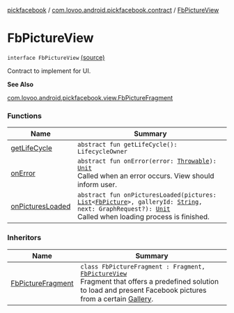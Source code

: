 [pickfacebook](../../index.md) / [com.lovoo.android.pickfacebook.contract](../index.md) / [FbPictureView](./index.md)

# FbPictureView

`interface FbPictureView` [(source)](https://github.com/lovoo/android-pickpic/blob/master/pickfacebook/pickfacebook/src/main/kotlin/com/lovoo/android/pickfacebook/contract/FbPictureView.kt#L27)

Contract to implement for UI.

**See Also**

[com.lovoo.android.pickfacebook.view.FbPictureFragment](../../com.lovoo.android.pickfacebook.view/-fb-picture-fragment/index.md)

### Functions

| Name | Summary |
|---|---|
| [getLifeCycle](get-life-cycle.md) | `abstract fun getLifeCycle(): LifecycleOwner` |
| [onError](on-error.md) | `abstract fun onError(error: `[`Throwable`](https://kotlinlang.org/api/latest/jvm/stdlib/kotlin/-throwable/index.html)`): `[`Unit`](https://kotlinlang.org/api/latest/jvm/stdlib/kotlin/-unit/index.html)<br>Called when an error occurs. View should inform user. |
| [onPicturesLoaded](on-pictures-loaded.md) | `abstract fun onPicturesLoaded(pictures: `[`List`](https://kotlinlang.org/api/latest/jvm/stdlib/kotlin.collections/-list/index.html)`<`[`FbPicture`](../../com.lovoo.android.pickfacebook.model/-fb-picture/index.md)`>, galleryId: `[`String`](https://kotlinlang.org/api/latest/jvm/stdlib/kotlin/-string/index.html)`, next: GraphRequest?): `[`Unit`](https://kotlinlang.org/api/latest/jvm/stdlib/kotlin/-unit/index.html)<br>Called when loading process is finished. |

### Inheritors

| Name | Summary |
|---|---|
| [FbPictureFragment](../../com.lovoo.android.pickfacebook.view/-fb-picture-fragment/index.md) | `class FbPictureFragment : Fragment, `[`FbPictureView`](./index.md)<br>Fragment that offers a predefined solution to load and present Facebook pictures from a certain [Gallery](#). |
